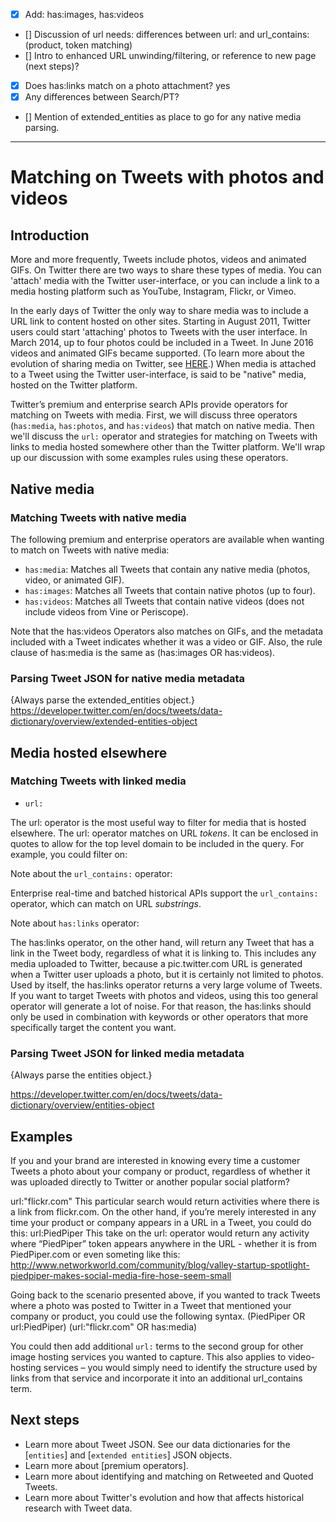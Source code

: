 
* [X] Add: has:images, has:videos
* [] Discussion of url needs: differences between url: and url_contains: (product, token matching)
* [] Intro to enhanced URL unwinding/filtering, or reference to new page (next steps)?
+ [X] Does has:links match on a photo attachment? yes
+ [X] Any differences between Search/PT?
+ [] Mention of extended_entities as place to go for any native media parsing. 

--------------------------
# Matching on Tweets with photos and videos

## Introduction

More and more frequently, Tweets include photos, videos and animated GIFs. On Twitter there are two ways to share these types of media. You can 'attach' media with the Twitter user-interface, or you can include a link to a media hosting platform such as YouTube, Instagram, Flickr, or Vimeo.

In the early days of Twitter the only way to share media was to include a URL link to content hosted on other sites. Starting in August 2011, Twitter users could start 'attaching' photos to Tweets with the user interface. In March 2014, up to four photos could be included in a Tweet. In June 2016 videos and animated GIFs became supported. (To learn more about the evolution of sharing media on Twitter, see [HERE](https://developer.twitter.com/en/docs/tweets/data-dictionary/guides/tweet-timeline).) When media is attached to a Tweet using the Twitter user-interface, is said to be "native" media, hosted on the Twitter platform.  

Twitter’s premium and enterprise search APIs provide operators for matching on Tweets with media. First, we will discuss three operators (```has:media```, ```has:photos```, and ```has:videos```) that match on native media. Then we'll discuss the ```url:``` operator and strategies for matching on Tweets with links to media hosted somewhere other than the Twitter platform. We'll wrap up our discussion with some examples rules using these operators.

## Native media
 
### Matching Tweets with native media

The following premium and enterprise operators are available when wanting to match on Tweets with native media:

+ ```has:media```: Matches all Tweets that contain any native media (photos, video, or animated GIF).
+ ```has:images```: Matches all Tweets that contain native photos (up to four).
+ ```has:videos```: Matches all Tweets that contain native videos (does not include videos from Vine or Periscope).

Note that the has:videos Operators also matches on GIFs, and the metadata included with a Tweet indicates whether it was a video or GIF. Also, the rule clause of has:media is the same as (has:images OR has:videos).

### Parsing Tweet JSON for native media metadata
{Always parse the extended_entities object.}
https://developer.twitter.com/en/docs/tweets/data-dictionary/overview/extended-entities-object


## Media hosted elsewhere

### Matching Tweets with linked media

+ ```url:```

The url: operator is the most useful way to filter for media that is hosted elsewhere. The url: operator matches on URL *tokens*. It can be enclosed in quotes to allow for the top level domain to be included in the query. For example, you could filter on:

Note about the ```url_contains:``` operator:

Enterprise real-time and batched historical APIs support the ```url_contains:``` operator, which can match on URL *substrings*.

Note about ```has:links``` operator:

The has:links operator, on the other hand, will return any Tweet that has a link in the Tweet body, regardless of what it is linking to.
This includes any media uploaded to Twitter, because a pic.twitter.com URL is generated when a Twitter user uploads a photo, but it is certainly not limited to photos. Used by itself, the has:links operator returns a very large volume of Tweets. If you want to target Tweets with photos and videos, using this too general operator will generate a lot of noise. For that reason, the has:links should only be used in combination with keywords or other operators that more specifically target the content you want.




### Parsing Tweet JSON for linked media metadata

{Always parse the entities object.}

https://developer.twitter.com/en/docs/tweets/data-dictionary/overview/entities-object



 

 
## Examples 

 
If you and your brand are interested in knowing every time a customer Tweets a photo about your company or product, regardless of whether it was uploaded directly to Twitter or another popular social platform? 
 
 url:"flickr.com"
This particular search would return activities where there is a link from flickr.com. On the other hand, if you’re merely interested in any time your product or company appears in a URL in a Tweet, you could do this:
url:PiedPiper
This take on the url: operator would return any activity where “PiedPiper” token appears anywhere in the URL - whether it is from PiedPiper.com or even someting like this:
http://www.networkworld.com/community/blog/valley-startup-spotlight-piedpiper-makes-social-media-fire-hose-seem-small

Going back to the scenario presented above, if you wanted to track Tweets where a photo was posted to Twitter in a Tweet that mentioned your company or product, you could use the following syntax.
(PiedPiper OR url:PiedPiper) (url:"flickr.com" OR has:media)

You could then add additional ```url:``` terms to the second group for other image hosting services you wanted to capture. This also applies to video-hosting services – you would simply need to identify the structure used by links from that service and incorporate it into an additional url_contains term.
 
 
## Next steps

+ Learn more about Tweet JSON. See our data dictionaries for the [```entities```] and [```extended entities```] JSON objects.
+ Learn more about [premium operators].
+ Learn more about identifying and matching on Retweeted and Quoted Tweets.     
+ Learn more about Twitter's evolution and how that affects historical research with Tweet data.
